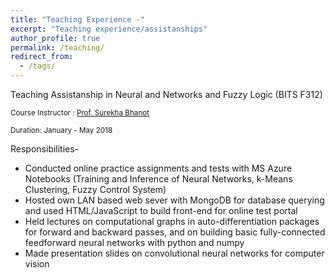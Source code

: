 ```yaml
---
title: "Teaching Experience -"
excerpt: "Teaching experience/assistanships"
author_profile: true
permalink: /teaching/
redirect_from:
  - /tags/
---
```


Teaching Assistanship in Neural and Networks and Fuzzy Logic (BITS F312)

<small>Course Instructor : [Prof. Surekha Bhanot]</small>

<small>Duration: January - May 2018</small>

Responsibilities-
* Conducted online practice assignments and tests with MS Azure Notebooks (Training and Inference of Neural Networks, k-Means Clustering, Fuzzy Control System)
* Hosted own LAN based web sever with MongoDB for database querying and used HTML/JavaScript to build front-end for online test portal
* Held lectures on computational graphs in auto-differentiation packages for forward and backward passes, and on building basic fully-connected feedforward neural networks with python and numpy  
* Made presentation slides on convolutional neural networks for computer vision


[Prof. Surekha Bhanot]:<http://universe.bits-pilani.ac.in/Pilani/surekha/profile>





